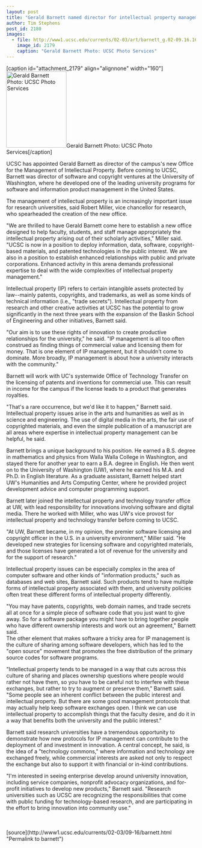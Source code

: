```yaml
---
layout: post
title: "Gerald Barnett named director for intellectual property management"
author: Tim Stephens
post_id: 2180
images:
  - file: http://www1.ucsc.edu/currents/02-03/art/barnett_g.02-09.16.160.jpg
    image_id: 2179
    caption: "Gerald Barnett Photo: UCSC Photo Services"
---
```


[caption id="attachment_2179" align="alignnone" width="160"]<a href="http://localhost/mysite/wp-content/uploads/2002/09/barnett_g.02-09.16.160.jpg"><img class="size-full wp-image-2179" src="http://localhost/mysite/wp-content/uploads/2002/09/barnett_g.02-09.16.160.jpg" alt="Gerald Barnett Photo: UCSC Photo Services" width="160" height="202" /></a>Gerald Barnett Photo: UCSC Photo Services[/caption]
<p>
  UCSC has appointed Gerald Barnett as director of the campus's new Office for the Management of Intellectual Property. Before coming to UCSC, Barnett was director of software and copyright ventures at the University of Washington, where he developed one of the leading university programs for software and information product management in the United States.
</p>
<p>
  The management of intellectual property is an increasingly important issue for research universities, said Robert Miller, vice chancellor for research, who spearheaded the creation of the new office.
</p>
<p>
  "We are thrilled to have Gerald Barnett come here to establish a new office designed to help faculty, students, and staff manage appropriately the intellectual property arising out of their scholarly activities," Miller said. "UCSC is now in a position to deploy information, data, software, copyright-based materials, and patented technologies in the public interest. We are also in a position to establish enhanced relationships with public and private corporations. Enhanced activity in this arena demands professional expertise to deal with the wide complexities of intellectual property management."
</p>
<p>
  Intellectual property (IP) refers to certain intangible assets protected by law--mainly patents, copyrights, and trademarks, as well as some kinds of technical information (i.e., "trade secrets"). Intellectual property from research and other creative activities at UCSC has the potential to grow significantly in the next three years with the expansion of the Baskin School of Engineering and other initiatives, Barnett said.
</p>
<p>
  "Our aim is to use these rights of innovation to create productive relationships for the university," he said. "IP management is all too often construed as finding things of commercial value and licensing them for money. That is one element of IP management, but it shouldn't come to dominate. More broadly, IP management is about how a university interacts with the community."
</p>
<p>
  Barnett will work with UC's systemwide Office of Technology Transfer on the licensing of patents and inventions for commercial use. This can result in income for the campus if the license leads to a product that generates royalties.
</p>
<p>
  "That's a rare occurrence, but we'd like it to happen," Barnett said.<br>
  Intellectual property issues arise in the arts and humanities as well as in science and engineering. The use of digital media in the arts, the fair use of copyrighted materials, and even the simple publication of a manuscript are all areas where expertise in intellectual property management can be helpful, he said.
</p>
<p>
  Barnett brings a unique background to his position. He earned a B.S. degree in mathematics and physics from Walla Walla College in Washington, and stayed there for another year to earn a B.A. degree in English. He then went on to the University of Washington (UW), where he earned his M.A. and Ph.D. in English literature. As a graduate assistant, Barnett helped start UW's Humanities and Arts Computing Center, where he provided project development advice and computer programming support.
</p>
<p>
  Barnett later joined the intellectual property and technology transfer office at UW, with lead responsibility for innovations involving software and digital media. There he worked with Miller, who was UW's vice provost for intellectual property and technology transfer before coming to UCSC.
</p>
<p>
  "At UW, Barnett became, in my opinion, the premier software licensing and copyright officer in the U.S. in a university environment," Miller said. "He developed new strategies for licensing software and copyrighted materials, and those licenses have generated a lot of revenue for the university and for the support of research."
</p>
<p>
  Intellectual property issues can be especially complex in the area of computer software and other kinds of "information products," such as databases and web sites, Barnett said. Such products tend to have multiple forms of intellectual property associated with them, and university policies often treat these different forms of intellectual property differently.
</p>
<p>
  "You may have patents, copyrights, web domain names, and trade secrets all at once for a simple piece of software code that you just want to give away. So for a software package you might have to bring together people who have different ownership interests and work out an agreement," Barnett said.<br>
  The other element that makes software a tricky area for IP management is the culture of sharing among software developers, which has led to the "open source" movement that promotes the free distribution of the primary source codes for software programs.
</p>
<p>
  "Intellectual property tends to be managed in a way that cuts across this culture of sharing and places ownership questions where people would rather not have them, so you have to be careful not to interfere with these exchanges, but rather to try to augment or preserve them," Barnett said. "Some people see an inherent conflict between the public interest and intellectual property. But there are some good management protocols that may actually help keep software exchanges open. I think we can use intellectual property to accomplish things that the faculty desire, and do it in a way that benefits both the university and the public interest."
</p>
<p>
  Barnett said research universities have a tremendous opportunity to demonstrate how new protocols for IP management can contribute to the deployment of and investment in innovation. A central concept, he said, is the idea of a "technology commons," where information and technology are exchanged freely, while commercial interests are asked not only to respect the exchange but also to support it with financial or in-kind contributions.
</p>
<p>
  "I'm interested in seeing enterprise develop around university innovation, including service companies, nonprofit advocacy organizations, and for-profit initiatives to develop new products," Barnett said. "Research universities such as UCSC are recognizing the responsibilities that come with public funding for technology-based research, and are participating in the effort to bring innovation into community use."<br>
  <br>
  <br>

</p>
<p>

</p>
[source](http://www1.ucsc.edu/currents/02-03/09-16/barnett.html "Permalink to barnett")
